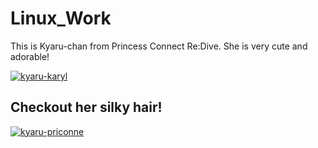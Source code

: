 # Linux_Work

This is Kyaru-chan from Princess Connect Re:Dive. She is very cute and adorable!

<a href="https://ibb.co/Zx8fx04"><img src="https://i.ibb.co/PghrgdX/kyaru-karyl.gif" alt="kyaru-karyl" border="0"></a>

## Checkout her silky hair!

<a href="https://ibb.co/NS8Zkw2"><img src="https://i.ibb.co/HdWnMmT/kyaru-priconne.gif" alt="kyaru-priconne" border="0"></a>
